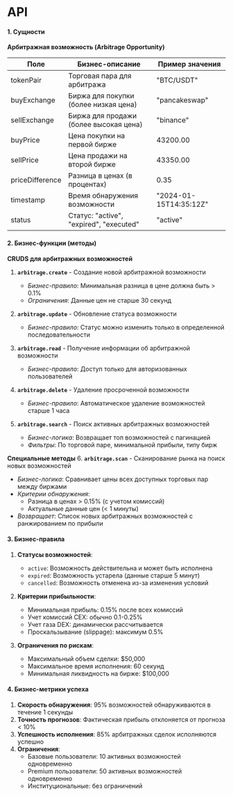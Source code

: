 # API

#### 1. Сущности
**Арбитражная возможность (Arbitrage Opportunity)**

| Поле              | Бизнес-описание                               | Пример значения               |
|-------------------|-----------------------------------------------|-------------------------------|
| tokenPair         | Торговая пара для арбитража                  | "BTC/USDT"                    |
| buyExchange       | Биржа для покупки (более низкая цена)        | "pancakeswap"                 |
| sellExchange      | Биржа для продажи (более высокая цена)       | "binance"                     |
| buyPrice          | Цена покупки на первой бирже                 | 43200.00                      |
| sellPrice         | Цена продажи на второй бирже                 | 43350.00                      |
| priceDifference   | Разница в ценах (в процентах)                | 0.35                          |
| timestamp         | Время обнаружения возможности                | "2024-01-15T14:35:12Z"        |
| status            | Статус: "active", "expired", "executed"      | "active"                      |

#### 2. Бизнес-функции (методы)
**CRUDS для арбитражных возможностей**
1. **`arbitrage.create`** - Создание новой арбитражной возможности
   - *Бизнес-правило*: Минимальная разница в цене должна быть > 0.1%
   - *Ограничения*: Данные цен не старше 30 секунд

2. **`arbitrage.update`** - Обновление статуса возможности
   - *Бизнес-правило*: Статус можно изменить только в определенной последовательности

3. **`arbitrage.read`** - Получение информации об арбитражной возможности
   - *Бизнес-правило*: Доступ только для авторизованных пользователей

4. **`arbitrage.delete`** - Удаление просроченной возможности
   - *Бизнес-правило*: Автоматическое удаление возможностей старше 1 часа

5. **`arbitrage.search`** - Поиск активных арбитражных возможностей
   - *Бизнес-логика*: Возвращает топ возможностей с пагинацией
   - *Фильтры*: По торговой паре, минимальной прибыли, типу бирж

**Специальные методы**
6. **`arbitrage.scan`** - Сканирование рынка на поиск новых возможностей
   - *Бизнес-логика*: Сравнивает цены всех доступных торговых пар между биржами
   - *Критерии обнаружения*:
      - Разница в ценах > 0.15% (с учетом комиссий)
      - Актуальные данные цен (< 1 минуты)
   - *Возвращает*: Список новых арбитражных возможностей с ранжированием по прибыли

#### 3. Бизнес-правила
1. **Статусы возможностей**:
   - `active`: Возможность действительна и может быть исполнена
   - `expired`: Возможность устарела (данные старше 5 минут)
   - `cancelled`: Возможность отменена из-за изменения условий

2. **Критерии прибыльности**:
   - Минимальная прибыль: 0.15% после всех комиссий
   - Учет комиссий CEX: обычно 0.1-0.25%
   - Учет газа DEX: динамически рассчитывается
   - Проскальзывание (slippage): максимум 0.5%

3. **Ограничения по рискам**:
   - Максимальный объем сделки: $50,000
   - Максимальное время исполнения: 60 секунд
   - Минимальная ликвидность на бирже: $100,000

#### 4. Бизнес-метрики успеха
1. **Скорость обнаружения**: 95% возможностей обнаруживаются в течение 1 секунды
2. **Точность прогнозов**: Фактическая прибыль отклоняется от прогноза < 10%
3. **Успешность исполнения**: 85% арбитражных сделок исполняются успешно
4. **Ограничения**:
   - Базовые пользователи: 10 активных возможностей одновременно
   - Premium пользователи: 50 активных возможностей одновременно
   - Институциональные: без ограничений